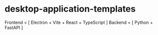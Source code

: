 # desktop-application-templates
Frontend = [ Electron + Vite + React + TypeScript ] Backend = [ Python + FastAPI ] 
